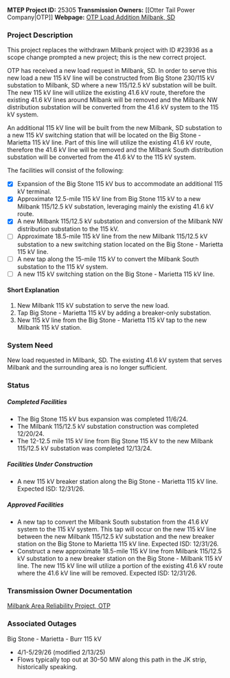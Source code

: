 **MTEP Project ID:** 25305
**Transmission Owners:** [[Otter Tail Power Company|OTP]]
**Webpage:** [OTP Load Addition Milbank, SD](https://help.misoenergy.org/mtep-projects/project-edit/?id=235f2c8e-6064-ee11-be6e-001dd80bf383)
### Project Description
This project replaces the withdrawn Milbank project with ID #23936 as a scope change prompted a new project; this is the new correct project.

OTP has received a new load request in Milbank, SD. In order to serve this new load a new 115 kV line will be constructed from Big Stone 230/115 kV substation to Milbank, SD where a new 115/12.5 kV substation will be built. The new 115 kV line will utilize the existing 41.6 kV route, therefore the existing 41.6 kV lines around Milbank will be removed and the Milbank NW distribution substation will be converted from the 41.6 kV system to the 115 kV system.

An additional 115 kV line will be built from the new Milbank, SD substation to a new 115 kV switching station that will be located on the Big Stone - Marietta 115 kV line. Part of this line will utilize the existing 41.6 kV route, therefore the 41.6 kV line will be removed and the Milbank South distribution substation will be converted from the 41.6 kV to the 115 kV system.

The facilities will consist of the following:
- [x] Expansion of the Big Stone 115 kV bus to accommodate an additional 115 kV terminal.
- [x] Approximate 12.5-mile 115 kV line from Big Stone 115 kV to a new Milbank 115/12.5 kV substation, leveraging mainly the existing 41.6 kV route.
- [x] A new Milbank 115/12.5 kV substation and conversion of the Milbank NW distribution substation to the 115 kV.
- [ ] Approximate 18.5-mile 115 kV line from the new Milbank 115/12.5 kV substation to a new switching station located on the Big Stone - Marietta 115 kV line.
- [ ] A new tap along the 15-mile 115 kV to convert the Milbank South substation to the 115 kV system.
- [ ] A new 115 kV switching station on the Big Stone - Marietta 115 kV line.
#### Short Explanation
1. New Milbank 115 kV substation to serve the new load.
2. Tap Big Stone - Marietta 115 kV by adding a breaker-only substation.
3. New 115 kV line from the Big Stone - Marietta 115 kV tap to the new Milbank 115 kV station.
### System Need
New load requested in Milbank, SD. The existing 41.6 kV system that serves Milbank and the surrounding area is no longer sufficient.
### Status
##### Completed Facilities
- The Big Stone 115 kV bus expansion was completed 11/6/24.
- The Milbank 115/12.5 kV substation construction was completed 12/20/24.
- The 12-12.5 mile 115 kV line from Big Stone 115 kV to the new Milbank 115/12.5 kV substation was completed 12/13/24.
##### Facilities Under Construction
- A new 115 kV breaker station along the Big Stone - Marietta 115 kV line. Expected ISD: 12/31/26.
##### Approved Facilities
- A new tap to convert the Milbank South substation from the 41.6 kV system to the 115 kV system. This tap will occur on the new 115 kV line between the new Milbank 115/12.5 kV substation and the new breaker station on the Big Stone to Marietta 115 kV line. Expected ISD: 12/31/26.
- Construct a new approximate 18.5-mile 115 kV line from Milbank 115/12.5 kV substation to a new breaker station on the Big Stone - Milbank 115 kV line. The new 115 kV line will utilize a portion of the existing 41.6 kV route where the 41.6 kV line will be removed. Expected ISD: 12/31/26.
### Transmission Owner Documentation
[Milbank Area Reliability Project, OTP](https://www.otpco.com/media/gawgzavh/milbank-fact-sheet-241104.pdf)
### Associated Outages
Big Stone - Marietta - Burr 115 kV
- 4/1-5/29/26 (modified 2/13/25)
- Flows typically top out at 30-50 MW along this path in the JK strip, historically speaking.

